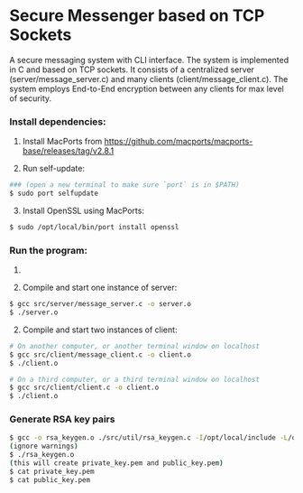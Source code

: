 # Secure Messenger based on TCP Sockets

A secure messaging system with CLI interface. The system is implemented in C and based on TCP sockets. It consists of a centralized server (server/message_server.c) and many clients (client/message_client.c). The system employs End-to-End encryption between any clients for max level of security.

### Install dependencies:

1. Install MacPorts from https://github.com/macports/macports-base/releases/tag/v2.8.1

2. Run self-update:

```bash
### (open a new terminal to make sure `port` is in $PATH)
$ sudo port selfupdate
```

3. Install OpenSSL using MacPorts:

```bash
$ sudo /opt/local/bin/port install openssl
```

### Run the program:

1. 

1. Compile and start one instance of server:
```bash
$ gcc src/server/message_server.c -o server.o
$ ./server.o
```

2. Compile and start two instances of client:
```bash
# On another computer, or another terminal window on localhost
$ gcc src/client/message_client.c -o client.o
$ ./client.o

# On a third computer, or a third terminal window on localhost
$ gcc src/client/client.c -o client.o
$ ./client.o
```

### Generate RSA key pairs

```bash
$ gcc -o rsa_keygen.o ./src/util/rsa_keygen.c -I/opt/local/include -L/opt/local/lib -lssl -lcrypto
(ignore warnings)
$ ./rsa_keygen.o
(this will create private_key.pem and public_key.pem)
$ cat private_key.pem
$ cat public_key.pem
```
